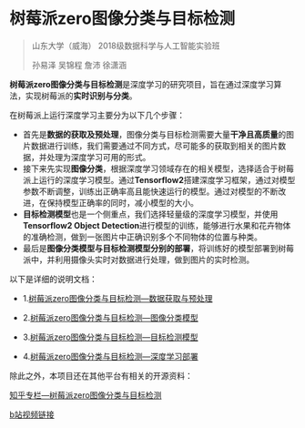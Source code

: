 # 树莓派zero图像分类与目标检测

> 山东大学（威海） 2018级数据科学与人工智能实验班
>
> 孙易泽 吴锦程 詹沛 徐潇涵

**树莓派zero图像分类与目标检测**是深度学习的研究项目，旨在通过深度学习算法，实现树莓派的**实时识别与分类**。

在树莓派上运行深度学习主要分为以下几个步骤：

+ 首先是**数据的获取及预处理**，图像分类与目标检测需要大量**干净且高质量**的图片数据进行训练，我们需要通过不同方式，尽可能多的获取到相关的图片数据，并处理为深度学习可用的形式。
+ 接下来先实现**图像分类**，根据深度学习领域存在的相关模型，选择适合于树莓派上运行的深度学习模型。通过**Tensorflow2**搭建深度学习框架，通过对模型参数不断调整，训练出正确率高且能快速运行的模型。通过对模型的不断改进，在保持模型正确率的同时，减小模型的大小。
+ **目标检测模型**也是一个侧重点，我们选择轻量级的深度学习模型，并使用**Tensorflow2 Object Detection**进行模型的训练，能够进行水果和花卉物体的准确检测，做到一张图片中正确识别多个不同物体的位置与种类。
+ 最后是**图像分类模型与目标检测模型分别的部署**，将训练好的模型部署到树莓派中，并利用摄像头实时对数据进行处理，做到图片的实时检测。

以下是详细的说明文档：

+ 1.[树莓派zero图像分类与目标检测—数据获取与预处理](https://github.com/Sun-Yize-SDUWH/Deep-Learning-On-Raspberry-Pi-Zero/blob/master/Document/part1.md)

+ 2.[树莓派zero图像分类与目标检测—图像分类模型](https://github.com/Sun-Yize-SDUWH/Deep-Learning-On-Raspberry-Pi-Zero/blob/master/Document/part2.md)

+ 3.[树莓派zero图像分类与目标检测—目标检测模型](https://github.com/Sun-Yize-SDUWH/Deep-Learning-On-Raspberry-Pi-Zero/blob/master/Document/part3.md)

+ 4.[树莓派zero图像分类与目标检测—深度学习部署](https://github.com/Sun-Yize-SDUWH/Deep-Learning-On-Raspberry-Pi-Zero/blob/master/Document/part4.md)

除此之外，本项目还在其他平台有相关的开源资料：

[知乎专栏—树莓派zero图像分类与目标检测](https://www.zhihu.com/column/c_1326223429637902336)

[b站视频链接](https://www.bilibili.com/video/BV12a4y1n7MW)

